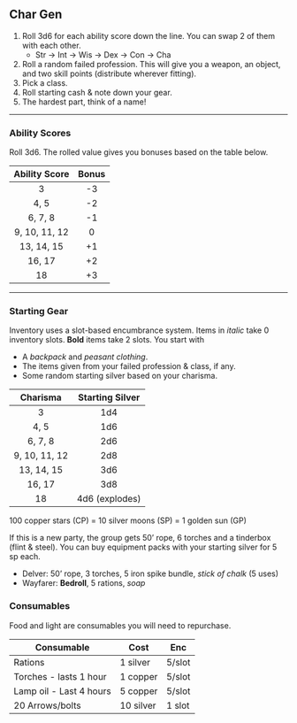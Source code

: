 ## Char Gen
1. Roll 3d6 for each ability score down the line. You can swap 2 of them with each other. 
	- Str -> Int -> Wis -> Dex -> Con -> Cha 
2. Roll a random failed profession. This will give you a weapon, an object, and two skill points (distribute wherever fitting). 
3. Pick a class.
4. Roll starting cash & note down your gear. 
5. The hardest part, think of a name!

------

### Ability Scores
Roll 3d6. The rolled value gives you bonuses based on the table below.

| Ability Score | Bonus |
|:-------------:|:-----:|
|       3       |  -3   |
|     4, 5      |  -2   |
|    6, 7, 8    |  -1   |
| 9, 10, 11, 12 |   0   |
|  13, 14, 15   |  +1   |
|    16, 17     |  +2   |
|      18       |  +3   | 

---

### Starting Gear 
Inventory uses a slot-based encumbrance system.
Items in *italic* take 0 inventory slots. **Bold** items take 2 slots.
You start with
- A *backpack* and *peasant clothing*.
- The items given from your failed profession & class, if any.
- Some random starting silver based on your charisma.

|   Charisma    | Starting Silver | 
|:-------------:|:---------------:|
|       3       |       1d4       |
|     4, 5      |       1d6       |
|    6, 7, 8    |       2d6       |
| 9, 10, 11, 12 |       2d8       |
|  13, 14, 15   |       3d6       |
|    16, 17     |       3d8       |
|      18       | 4d6 (explodes)  |

100 copper stars (CP) = 10 silver moons (SP) = 1 golden sun (GP)

If this is a new party, the group gets 50’ rope, 6 torches and a tinderbox (flint & steel).
You can buy equipment packs with your starting silver for 5 sp each.
- Delver: 50’ rope, 3 torches, 5 iron spike bundle, *stick of chalk* (5 uses)
- Wayfarer: **Bedroll**, 5 rations, *soap*

### Consumables 
Food and light are consumables you will need to repurchase. 

| Consumable              | Cost      | Enc    |
| ----------------------- | --------- | ------ |
| Rations                 | 1 silver  | 5/slot |
| Torches - lasts 1 hour  | 1 copper  | 5/slot |
| Lamp oil - Last 4 hours | 5 copper  | 5/slot |
| 20 Arrows/bolts         | 10 silver | 1 slot |
